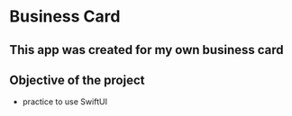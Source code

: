 
# Business Card

## This app was created for my own business card

## Objective of the project


- practice to use SwiftUI
